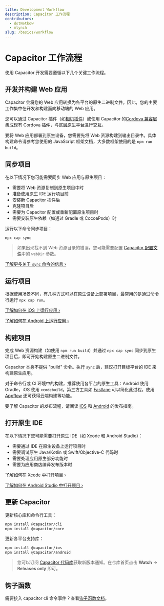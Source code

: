 ```yaml
---
title: Development Workflow
description: Capacitor 工作流程
contributors:
  - dotNetkow
  - mlynch
slug: /basics/workflow
---
```


# Capacitor 工作流程

使用 Capacitor 开发需要遵循以下几个关键工作流程。

## 开发并构建 Web 应用

Capacitor 会将您的 Web 应用转换为各平台的原生二进制文件。因此，您的主要工作集中在开发和构建面向移动端的 Web 应用。

您可以通过 Capacitor 插件（如[相机插件](/apis/camera.md)）或使用 Capacitor 的[Cordova 兼容层](/main/cordova/index.md)集成现有 Cordova 插件，与底层原生平台进行交互。

要将 Web 应用部署到原生设备，您需要先将 Web 资源构建到输出目录中。具体构建命令请参考您使用的 JavaScript 框架文档，大多数框架使用的是 `npm run build`。

## 同步项目

在以下情况下您可能需要同步 Web 应用与原生项目：
- 需要将 Web 资源复制到原生项目中时
- 准备使用原生 IDE 运行项目前
- 安装新 Capacitor 插件后
- 克隆项目后
- 需要为 Capacitor 配置或重新配置原生项目时
- 需要安装原生依赖（如通过 Gradle 或 CocoaPods）时

运行以下命令同步项目：

```bash
npx cap sync
```

> 如果出现找不到 Web 资源目录的错误，您可能需要配置 [Capacitor 配置文件](/main/reference/config.md)中的 `webDir` 参数。

[了解更多关于 `sync` 命令的信息 &#8250;](/cli/commands/sync.md)

## 运行项目

根据使用场景不同，有几种方式可以在原生设备上部署项目，最常用的是通过命令行运行 `npx cap run`。

[了解如何在 iOS 上运行应用 &#8250;](/main/ios/index.md#running-your-app)

[了解如何在 Android 上运行应用 &#8250;](/main/android/index.md#running-your-app)

## 构建项目

完成 Web 资源构建（如使用 `npm run build`）并通过 `npx cap sync` 同步到原生项目后，即可开始构建原生二进制文件。

Capacitor 本身不提供 "build" 命令。执行 `sync` 后，建议打开目标平台的 IDE 来构建原生应用。

对于命令行或 CI 环境中的构建，推荐使用各平台的原生工具：Android 使用 Gradle，iOS 使用 `xcodebuild`。第三方工具如 [Fastlane](https://fastlane.tools) 可以简化此过程。使用 [Appflow](https://useappflow.com) 还可获得云端构建等功能。

要了解 Capacitor 的发布流程，请阅读 [iOS](/main/ios/deploying-to-app-store.md) 和 [Android](/main/android/deploying-to-google-play.md) 的发布指南。

## 打开原生 IDE

在以下情况下您可能需要打开原生 IDE（如 Xcode 和 Android Studio）：
- 需要通过 IDE 在原生设备上运行项目时
- 需要调试原生 Java/Kotlin 或 Swift/Objective-C 代码时
- 需要处理应用原生部分功能时
- 需要为应用商店编译发布版本时

[了解如何在 Xcode 中打开项目 &#8250;](/main/ios/index.md#opening-the-ios-project)

[了解如何在 Android Studio 中打开项目 &#8250;](/main/android/index.md#opening-the-android-project)

## 更新 Capacitor

更新核心库和命令行工具：
```bash
npm install @capacitor/cli
npm install @capacitor/core
```

更新各平台支持库：
```bash
npm install @capacitor/ios
npm install @capacitor/android
```

> 您可以订阅 [Capacitor 代码库](https://github.com/ionic-team/capacitor)获取新版本通知。在仓库首页点击 **Watch** -> **Releases only** 即可。

## 钩子函数

需要接入 capacitor cli 命令事件？查看[钩子函数文档](/cli/hooks.md)。